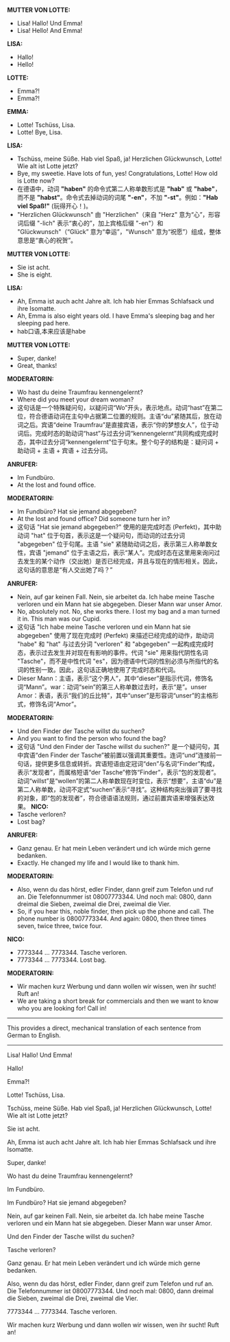 **MUTTER VON LOTTE:**
- Lisa! Hallo! Und Emma!
- Lisa! Hello! And Emma!

**LISA:**
- Hallo!
- Hello!

**LOTTE:**
- Emma?!
- Emma?!

**EMMA:**
- Lotte! Tschüss, Lisa.
- Lotte! Bye, Lisa.

**LISA:**
- Tschüss, meine Süße. Hab viel Spaß, ja! Herzlichen Glückwunsch, Lotte! Wie alt ist Lotte jetzt?
- Bye, my sweetie. Have lots of fun, yes! Congratulations, Lotte! How old is Lotte now?
- 在德语中，动词 **"haben"** 的命令式第二人称单数形式是 **"hab"** 或 **"habe"**，而不是 **"habst"**。命令式去掉动词的词尾 **"-en"**，不加 **"-st"**。例如：**"Hab viel Spaß!"** (玩得开心！)。
- "Herzlichen Glückwunsch" 由 "Herzlichen"（来自 "Herz" 意为“心”，形容词后缀 "-lich" 表示“衷心的”，加上宾格后缀 "-en"）和 "Glückwunsch"（“Glück” 意为“幸运”，"Wunsch" 意为“祝愿”）组成，整体意思是“衷心的祝贺”。

**MUTTER VON LOTTE:**
- Sie ist acht.
- She is eight.

**LISA:**
- Ah, Emma ist auch acht Jahre alt. Ich hab hier Emmas Schlafsack und ihre Isomatte.
- Ah, Emma is also eight years old. I have Emma's sleeping bag and her sleeping pad here.
- hab口语,本来应该是habe

**MUTTER VON LOTTE:**
- Super, danke!
- Great, thanks!

**MODERATORIN:**
- Wo hast du deine Traumfrau kennengelernt?
- Where did you meet your dream woman?
- 这句话是一个特殊疑问句，以疑问词“Wo”开头，表示地点。动词“hast”在第二位，符合德语动词在主句中占据第二位置的规则。主语“du”紧随其后，放在动词之后。宾语“deine Traumfrau”是直接宾语，表示“你的梦想女人”，位于动词后。完成时态的助动词“hast”与过去分词“kennengelernt”共同构成完成时态，其中过去分词“kennengelernt”位于句末。整个句子的结构是：疑问词 + 助动词 + 主语 + 宾语 + 过去分词。

**ANRUFER:**
- Im Fundbüro.
- At the lost and found office.

**MODERATORIN:**
- Im Fundbüro? Hat sie jemand abgegeben?
- At the lost and found office? Did someone turn her in?
- 这句话 "Hat sie jemand abgegeben?" 使用的是完成时态 (Perfekt)，其中助动词 "hat" 位于句首，表示这是一个疑问句，而动词的过去分词 "abgegeben" 位于句尾。主语 "sie" 紧随助动词之后，表示第三人称单数女性，宾语 "jemand" 位于主语之后，表示“某人”。完成时态在这里用来询问过去发生的某个动作（交出她）是否已经完成，并且与现在的情形相关。因此，这句话的意思是“有人交出她了吗？”

**ANRUFER:**
- Nein, auf gar keinen Fall. Nein, sie arbeitet da. Ich habe meine Tasche verloren und ein Mann hat sie abgegeben. Dieser Mann war unser Amor.
- No, absolutely not. No, she works there. I lost my bag and a man turned it in. This man was our Cupid.
- 这句话 "Ich habe meine Tasche verloren und ein Mann hat sie abgegeben" 使用了现在完成时 (Perfekt) 来描述已经完成的动作，助动词 "habe" 和 "hat" 与过去分词 "verloren" 和 "abgegeben" 一起构成完成时态，表示过去发生并对现在有影响的事件。代词 "sie" 用来指代阴性名词 "Tasche"，而不是中性代词 "es"，因为德语中代词的性别必须与所指代的名词的性别一致。因此，这句话正确地使用了完成时态和代词。
- Dieser Mann：主语，表示“这个男人”，其中“dieser”是指示代词，修饰名词“Mann”。war：动词“sein”的第三人称单数过去时，表示“是”。unser Amor：表语，表示“我们的丘比特”，其中“unser”是形容词“unser”的主格形式，修饰名词“Amor”。

**MODERATORIN:**
- Und den Finder der Tasche willst du suchen?
- And you want to find the person who found the bag?
- 这句话 "Und den Finder der Tasche willst du suchen?" 是一个疑问句，其中宾语“den Finder der Tasche”被前置以强调其重要性。连词“und”连接前一句话，提供更多信息或转折。宾语短语由定冠词“den”与名词“Finder”构成，表示“发现者”，而属格短语“der Tasche”修饰“Finder”，表示“包的发现者”。动词“willst”是“wollen”的第二人称单数现在时变位，表示“想要”，主语“du”是第二人称单数，动词不定式“suchen”表示“寻找”。这种结构突出强调了要寻找的对象，即“包的发现者”，符合德语语法规则，通过前置宾语来增强表达效果。
**NICO:**
- Tasche verloren?
- Lost bag?

**ANRUFER:**
- Ganz genau. Er hat mein Leben verändert und ich würde mich gerne bedanken.
- Exactly. He changed my life and I would like to thank him.

**MODERATORIN:**
- Also, wenn du das hörst, edler Finder, dann greif zum Telefon und ruf an. Die Telefonnummer ist 08007773344. Und noch mal: 0800, dann dreimal die Sieben, zweimal die Drei, zweimal die Vier.
- So, if you hear this, noble finder, then pick up the phone and call. The phone number is 08007773344. And again: 0800, then three times seven, twice three, twice four.

**NICO:**
- 7773344 … 7773344. Tasche verloren.
- 7773344 ... 7773344. Lost bag.

**MODERATORIN:**
- Wir machen kurz Werbung und dann wollen wir wissen, wen ihr sucht! Ruft an!
- We are taking a short break for commercials and then we want to know who you are looking for! Call in!

---

This provides a direct, mechanical translation of each sentence from German to English.

---------------------------------------------------------------

Lisa! Hallo! Und Emma!

Hallo!

Emma?!

Lotte! Tschüss, Lisa.

Tschüss, meine Süße. Hab viel Spaß, ja! Herzlichen Glückwunsch, Lotte! Wie alt ist Lotte jetzt?

Sie ist acht.

Ah, Emma ist auch acht Jahre alt. Ich hab hier Emmas Schlafsack und ihre Isomatte.

Super, danke!

Wo hast du deine Traumfrau kennengelernt?

Im Fundbüro.

Im Fundbüro? Hat sie jemand abgegeben?

Nein, auf gar keinen Fall. Nein, sie arbeitet da. Ich habe meine Tasche verloren und ein Mann hat sie abgegeben. Dieser Mann war unser Amor.

Und den Finder der Tasche willst du suchen?

Tasche verloren?

Ganz genau. Er hat mein Leben verändert und ich würde mich gerne bedanken.

Also, wenn du das hörst, edler Finder, dann greif zum Telefon und ruf an. Die Telefonnummer ist 08007773344. Und noch mal: 0800, dann dreimal die Sieben, zweimal die Drei, zweimal die Vier.

7773344 … 7773344. Tasche verloren.

Wir machen kurz Werbung und dann wollen wir wissen, wen ihr sucht! Ruft an!

